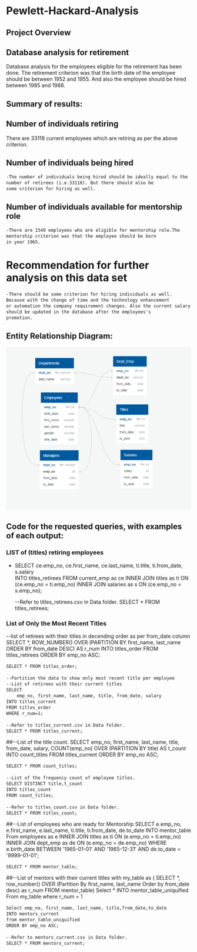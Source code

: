# Pewlett-Hackard-Analysis

## Project Overview


## Database analysis for retirement

Database analysis for the employees eligible for the retirement has been done. The retirement criterion was that the birth date of the 
employee should be between 1952 and 1955. And also the employee should be hired between 1985 and 1988.

## Summary of results:

## Number of individuals retiring 
There are 33118 current employees which are retiring  as per the above criterion.	
	

## Number of individuals being hired 
	-The number of individuals being hired should be ideally equal to the number of retirees (i.e.33118). But there should also be 
	some criterion for hiring as well.

## Number of individuals available for mentorship role 
	-There are 1549 employees who are eligible for mentorship role.The mentorship criterion was that the employee should be born 
	in year 1965. 

# Recommendation for further analysis on this data set	
	-There should be some criterion for hiring individuals as well. Because with the change of time and the technology enhancement 
	or automation the company requirement changes. Also the current salary should be updated in the database after the employees's 
	promotion. 
 
	

## Entity Relationship Diagram:

![alt text](https://github.com/ArchanaRohilla/Pewlett-Hackard-Analysis/blob/master/EmployeeDB.png)

	

## Code for the requested queries, with examples of each output:

### LIST of (titles) retiring employees

- SELECT ce.emp_no,
	ce.first_name,
	ce.last_name,
	ti.title,
	ti.from_date,
	s.salary	
	INTO titles_retirees
	FROM current_emp as ce
	INNER JOIN titles as ti
	ON (ce.emp_no = ti.emp_no)
	INNER JOIN salaries as s
	ON (ce.emp_no = s.emp_no);

	--Refer to titles_retirees.csv in Data folder.
	SELECT * FROM titles_retirees;

### List of Only the Most Recent Titles
--list of retirees with their titles in decending order as per from_date column
	SELECT *, 
	ROW_NUMBER() OVER (PARTITION BY first_name, last_name ORDER BY from_date DESC) AS r_num
	INTO titles_order
	FROM titles_retirees
	ORDER BY emp_no ASC;

	SELECT * FROM titles_order;

	--Partition the data to show only most recent title per employee
	--List of retirees with their current titles
	SELECT  
		emp_no, first_name, last_name, title, from_date, salary
	INTO titles_current
	FROM titles_order
	WHERE r_num=1;

	--Refer to titles_current.csv in Data folder.
	SELECT * FROM titles_current;

##--List of the title count.
	SELECT emp_no, first_name, last_name, title, from_date, salary,
		COUNT(emp_no) OVER (PARTITION BY title) AS t_count
	INTO count_titles
	FROM titles_current
	ORDER BY emp_no ASC;

	SELECT * FROM count_titles;

	--List of the frequency count of employee titles. 
	SELECT DISTINCT title,t_count
	INTO titles_count
	FROM count_titles;

	--Refer to titles_count.csv in Data folder.
	SELECT * FROM titles_count;

##--List of employees who are ready for Mentorship
	SELECT
	e.emp_no,
	e.first_name,
	e.last_name,
	ti.title,
	ti.from_date,
	de.to_date
	INTO mentor_table
	From employees as e INNER JOIN titles as ti ON (e.emp_no = ti.emp_no)
	INNER JOIN dept_emp as de ON (e.emp_no = de.emp_no)
	WHERE e.birth_date BETWEEN '1965-01-01' AND '1965-12-31'
	AND de.to_date = '9999-01-01';

	SELECT * FROM mentor_table;

##--List of mentors with their current titles
	with my_table as (
	SELECT *, row_number() OVER (Partition By first_name, last_name Order by from_date desc) as r_num
	FROM mentor_table) 
	Select * 
	INTO mentor_table_uniquified
	From my_table where r_num = 1

	Select emp_no, first_name, last_name, title,from_date,to_date
	INTO mentors_current
	from mentor_table_uniquified
	ORDER BY emp_no ASC;
	
	--Refer to mentors_current.csv in Data folder.
	SELECT * FROM mentors_current;








